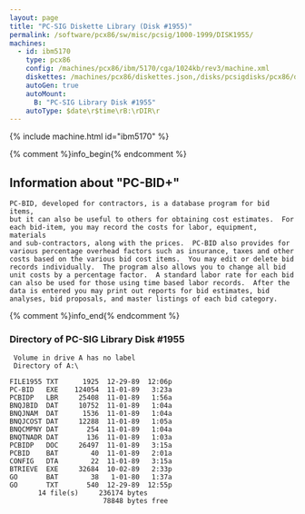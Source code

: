 ```yaml
---
layout: page
title: "PC-SIG Diskette Library (Disk #1955)"
permalink: /software/pcx86/sw/misc/pcsig/1000-1999/DISK1955/
machines:
  - id: ibm5170
    type: pcx86
    config: /machines/pcx86/ibm/5170/cga/1024kb/rev3/machine.xml
    diskettes: /machines/pcx86/diskettes.json,/disks/pcsigdisks/pcx86/diskettes.json
    autoGen: true
    autoMount:
      B: "PC-SIG Library Disk #1955"
    autoType: $date\r$time\rB:\rDIR\r
---
```


{% include machine.html id="ibm5170" %}

{% comment %}info_begin{% endcomment %}

## Information about "PC-BID+"

    PC-BID, developed for contractors, is a database program for bid items,
    but it can also be useful to others for obtaining cost estimates.  For
    each bid-item, you may record the costs for labor, equipment, materials
    and sub-contractors, along with the prices.  PC-BID also provides for
    various percentage overhead factors such as insurance, taxes and other
    costs based on the various bid cost items.  You may edit or delete bid
    records individually.  The program also allows you to change all bid
    unit costs by a percentage factor.  A standard labor rate for each bid
    can also be used for those using time based labor records.  After the
    data is entered you may print out reports for bid estimates, bid
    analyses, bid proposals, and master listings of each bid category.
{% comment %}info_end{% endcomment %}


### Directory of PC-SIG Library Disk #1955

     Volume in drive A has no label
     Directory of A:\

    FILE1955 TXT      1925  12-29-89  12:06p
    PC-BID   EXE    124054  11-01-89   3:23a
    PCBIDP   LBR     25408  11-01-89   1:56a
    BNQJBID  DAT     10752  11-01-89   1:04a
    BNQJNAM  DAT      1536  11-01-89   1:04a
    BNQJCOST DAT     12288  11-01-89   1:05a
    BNQCMPNY DAT       254  11-01-89   1:04a
    BNQTNADR DAT       136  11-01-89   1:03a
    PCBIDP   DOC     26497  11-01-89   3:15a
    PCBID    BAT        40  11-01-89   2:01a
    CONFIG   DTA        22  11-01-89   3:15a
    BTRIEVE  EXE     32684  10-02-89   2:33p
    GO       BAT        38   1-01-80   1:37a
    GO       TXT       540  12-29-89  12:55p
           14 file(s)     236174 bytes
                           78848 bytes free
